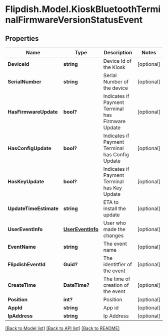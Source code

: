 # Flipdish.Model.KioskBluetoothTerminalFirmwareVersionStatusEvent
## Properties

Name | Type | Description | Notes
------------ | ------------- | ------------- | -------------
**DeviceId** | **string** | Device Id of the Kiosk | [optional] 
**SerialNumber** | **string** | Serial Number of the device | [optional] 
**HasFirmwareUpdate** | **bool?** | Indicates if Payment Terminal has Firmware Update | [optional] 
**HasConfigUpdate** | **bool?** | Indicates if Payment Terminal has Config Update | [optional] 
**HasKeyUpdate** | **bool?** | Indicates if Payment Terminal has Key Update | [optional] 
**UpdateTimeEstimate** | **string** | ETA to install the update | [optional] 
**UserEventInfo** | [**UserEventInfo**](UserEventInfo.md) | User who made the changes | [optional] 
**EventName** | **string** | The event name | [optional] 
**FlipdishEventId** | **Guid?** | The identitfier of the event | [optional] 
**CreateTime** | **DateTime?** | The time of creation of the event | [optional] 
**Position** | **int?** | Position | [optional] 
**AppId** | **string** | App id | [optional] 
**IpAddress** | **string** | Ip Address | [optional] 

[[Back to Model list]](../README.md#documentation-for-models) [[Back to API list]](../README.md#documentation-for-api-endpoints) [[Back to README]](../README.md)

